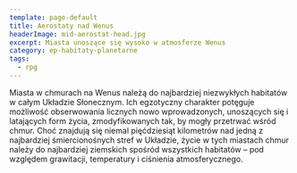 ```yaml
---
template: page-default
title: Aerostaty nad Wenus
headerImage: mid-aerostat-head.jpg
excerpt: Miasta unoszące się wysoko w atmosferze Wenus
category: ep-habitaty-planetarne
tags: 
  - rpg
---
```

Miasta w chmurach na Wenus należą do najbardziej niezwykłych habitatów w całym Układzie Słonecznym. Ich egzotyczny charakter potęguje możliwość obserwowania licznych nowo wprowadzonych, unoszących się i latających form życia, zmodyfikowanych tak, by mogły przetrwać wśród chmur. Choć znajdują się niemal pięćdziesiąt kilometrów nad jedną z najbardziej śmiercionośnych stref w Układzie, życie w tych miastach chmur należy do najbardziej ziemskich spośród wszystkich habitatów – pod względem grawitacji, temperatury i ciśnienia atmosferycznego.
